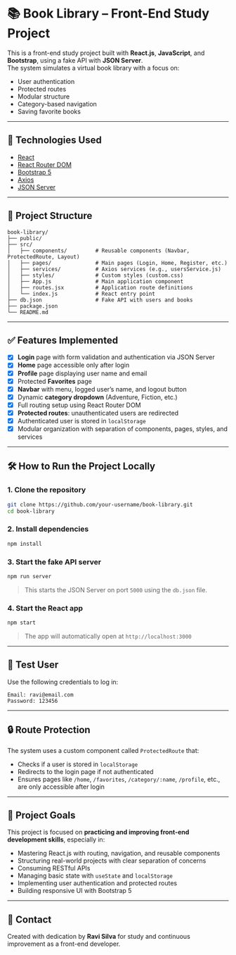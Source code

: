 # 📚 Book Library – Front-End Study Project

This is a front-end study project built with **React.js**, **JavaScript**, and **Bootstrap**, using a fake API with **JSON Server**.  
The system simulates a virtual book library with a focus on:

- User authentication
- Protected routes
- Modular structure
- Category-based navigation
- Saving favorite books

---

## 🚀 Technologies Used

- [React](https://reactjs.org/)
- [React Router DOM](https://reactrouter.com/)
- [Bootstrap 5](https://getbootstrap.com/)
- [Axios](https://axios-http.com/)
- [JSON Server](https://github.com/typicode/json-server)

---

## 📁 Project Structure

```
book-library/
├── public/
├── src/
│   ├── components/         # Reusable components (Navbar, ProtectedRoute, Layout)
│   ├── pages/              # Main pages (Login, Home, Register, etc.)
│   ├── services/           # Axios services (e.g., usersService.js)
│   ├── styles/             # Custom styles (custom.css)
│   ├── App.js              # Main application component
│   ├── routes.jsx          # Application route definitions
│   └── index.js            # React entry point
├── db.json                 # Fake API with users and books
├── package.json
└── README.md
```

---

## ✅ Features Implemented

- [x] **Login** page with form validation and authentication via JSON Server
- [x] **Home** page accessible only after login
- [x] **Profile** page displaying user name and email
- [x] Protected **Favorites** page
- [x] **Navbar** with menu, logged user’s name, and logout button
- [x] Dynamic **category dropdown** (Adventure, Fiction, etc.)
- [x] Full routing setup using React Router DOM
- [x] **Protected routes**: unauthenticated users are redirected
- [x] Authenticated user is stored in `localStorage`
- [x] Modular organization with separation of components, pages, styles, and services

---

## 🛠️ How to Run the Project Locally

### 1. Clone the repository

```bash
git clone https://github.com/your-username/book-library.git
cd book-library
```

### 2. Install dependencies

```bash
npm install
```

### 3. Start the fake API server

```bash
npm run server
```

> This starts the JSON Server on port `5000` using the `db.json` file.

### 4. Start the React app

```bash
npm start
```

> The app will automatically open at `http://localhost:3000`

---

## 👤 Test User

Use the following credentials to log in:

```
Email: ravi@email.com
Password: 123456
```

---

## 🔒 Route Protection

The system uses a custom component called `ProtectedRoute` that:

- Checks if a user is stored in `localStorage`
- Redirects to the login page if not authenticated
- Ensures pages like `/home`, `/favorites`, `/category/:name`, `/profile`, etc., are only accessible after login

---

## 🎯 Project Goals

This project is focused on **practicing and improving front-end development skills**, especially in:

- Mastering React.js with routing, navigation, and reusable components
- Structuring real-world projects with clear separation of concerns
- Consuming RESTful APIs
- Managing basic state with `useState` and `localStorage`
- Implementing user authentication and protected routes
- Building responsive UI with Bootstrap 5

---

## 💬 Contact

Created with dedication by **Ravi Silva** for study and continuous improvement as a front-end developer.
